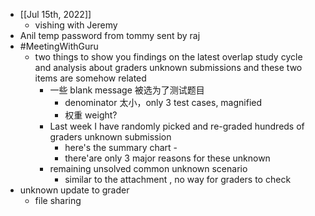 - [[Jul 15th, 2022]]
	- vishing with Jeremy
- Anil temp password from tommy sent by raj
- #MeetingWithGuru
	- two things to show you
	  findings on the latest overlap study cycle and analysis about graders unknown submissions 
	  and these two items are somehow related
		- 一些 blank message 被选为了测试题目
			- denominator 太小，only 3 test cases,  magnified
			- 权重 weight?
		- Last week I have randomly picked and re-graded hundreds of graders unknown submission
			- here's the summary chart -
			- there'are only 3 major reasons for these unknown
		- remaining unsolved common unknown scenario
			- similar to the attachment , no way for graders to check
- unknown update to grader
	- file sharing